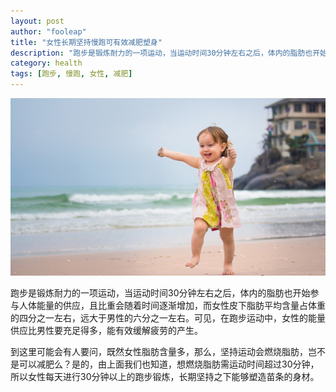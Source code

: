 ```yaml
---
layout: post
author: "fooleap"
title: "女性长期坚持慢跑可有效减肥塑身"
description: "跑步是锻炼耐力的一项运动，当运动时间30分钟左右之后，体内的脂肪也开始参与人体能量的供应，且比重会随着时间逐渐增加，而女性皮下脂肪平均含量占体重的四分之一左右，远大于男性的六分之一左右。"
category: health 
tags: [跑步, 慢跑, 女性, 减肥]
---
```


![beaches children happiness happy nature awesome wallpaper](/images/2013-09-27-woman-stick-to-jogging-can-lose-weight.jpg)

跑步是锻炼耐力的一项运动，当运动时间30分钟左右之后，体内的脂肪也开始参与人体能量的供应，且比重会随着时间逐渐增加，而女性皮下脂肪平均含量占体重的四分之一左右，远大于男性的六分之一左右。可见，在跑步运动中，女性的能量供应比男性要充足得多，能有效缓解疲劳的产生。

到这里可能会有人要问，既然女性脂肪含量多，那么，坚持运动会燃烧脂肪，岂不是可以减肥么？是的，由上面我们也知道，想燃烧脂肪需运动时间超过30分钟，所以女性每天进行30分钟以上的跑步锻炼，长期坚持之下能够塑造苗条的身材。
